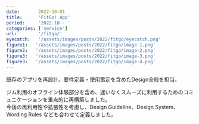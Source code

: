 ```yaml
---
date:       2022-10-01
title:      'FitGo! App'
period:     '2022.10 - '
categories: ['service']
url:        '/fitgo/'
eyecatch:   '/assets/images/posts/2022/fitgo/eyecatch.png'
figure1:   '/assets/images/posts/2022/fitgo/image-1.png'
figure2:   '/assets/images/posts/2022/fitgo/image-2.png'
figure3:   '/assets/images/posts/2022/fitgo/image-3.png'
figure3:   '/assets/images/posts/2022/fitgo/image-4.png'
---
```


既存のアプリを再設計。要件定義・使用策定を含めたDesign全般を担当。

ジム利用のオフライン体験部分を含め、迷いなくスムーズに利用するためのコミュニケーションを重点的に再構築しました。  
今後の再利用性や拡張性を考慮し、Design Guideline、Design System、Wording Rules なども合わせて定義しました。
